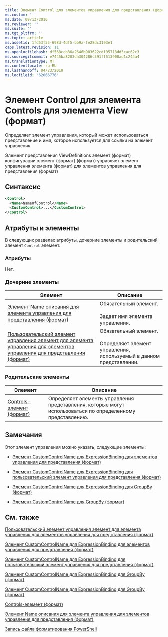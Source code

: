 ```yaml
---
title: Элемент Control для элементов управления для представления (формат) | Документация Майкрософт
ms.custom: ''
ms.date: 09/13/2016
ms.reviewer: ''
ms.suite: ''
ms.tgt_pltfrm: ''
ms.topic: article
ms.assetid: 1fd53f55-698d-4df5-bb9a-fe28dc3193e1
caps.latest.revision: 11
ms.openlocfilehash: df568ccb36a2646b983622cdf95718dd5cac62c3
ms.sourcegitcommit: e7445ba8203da304286c591ff513900ad1c244a4
ms.translationtype: MT
ms.contentlocale: ru-RU
ms.lasthandoff: 04/23/2019
ms.locfileid: "62066776"
---
```

# <a name="control-element-for-controls-for-view--format"></a>Элемент Control для элемента Controls для элемента View (формат)

Определяет элемент управления, который может использоваться представление и имя, которое используется для ссылки на элемент управления.

Элемент представления ViewDefinitions элемент (формат) конфигурации элемент (формат) (формат) управляет элемент управления элемента (формат) для элементов управления для представления (формат)

## <a name="syntax"></a>Синтаксис

```xml
<Control>
  <Name>NameOfControl</Name>
  <CustomControl>...</CustomControl>
</Control>
```

## <a name="attributes-and-elements"></a>Атрибуты и элементы

В следующих разделах атрибуты, дочерние элементы и родительский элемент `Control` элемент.

### <a name="attributes"></a>Атрибуты

Нет.

### <a name="child-elements"></a>Дочерние элементы

|Элемент|Описание|
|-------------|-----------------|
|[Элемент Name описания для элемента управления для представления (формат)](./name-element-for-control-for-controls-for-view-format.md)|Обязательный элемент.<br /><br /> Задает имя элемента управления.|
|[Пользовательский элемент управления элемент для элемента управления для элементов управления для представления (формат)](./customcontrol-element-for-control-for-controls-for-view-format.md)|Обязательный элемент.<br /><br /> Определяет элемент управления, используемый в данном представлении.|

### <a name="parent-elements"></a>Родительские элементы

|Элемент|Описание|
|-------------|-----------------|
|[Controls-элемент (формат)](./controls-element-for-view-format.md)|Определяет элементы управления представления, которые могут использоваться по определенному представлению.|

## <a name="remarks"></a>Замечания

Этот элемент управления можно указать, следующие элементы:

- [Элемент CustomControlName для ExpressionBinding для элементов управления для представления (формат)](./customcontrolname-element-for-expressionbinding-for-controls-for-view-format.md)

- [Элемент CustomControlName для ExpressionBinding для пользовательский элемент управления для представления (формат)](./customcontrolname-element-for-expressionbinding-for-customcontrol-for-view-format.md)

- [Элемент CustomControlName для ExpressionBinding для GroupBy (формат)](./customcontrolname-element-for-expressionbinding-for-groupby-format.md)

- [Элемент CustomControlName для GroupBy (формат)](./customcontrolname-element-for-groupby-format.md)

## <a name="see-also"></a>См. также

[Пользовательский элемент управления элемент для элемента управления для элементов управления для представления (формат)](./customcontrol-element-for-control-for-controls-for-view-format.md)

[Элемент CustomControlName для ExpressionBinding для элементов управления для представления (формат)](./customcontrolname-element-for-expressionbinding-for-controls-for-view-format.md)

[Элемент CustomControlName для ExpressionBinding для пользовательский элемент управления для представления (формат)](./customcontrolname-element-for-expressionbinding-for-customcontrol-for-view-format.md)

[Элемент CustomControlName для ExpressionBinding для GroupBy (формат)](./customcontrolname-element-for-expressionbinding-for-groupby-format.md)

[Элемент CustomControlName для ExpressionBinding для GroupBy (формат)](./customcontrolname-element-for-expressionbinding-for-groupby-format.md)

[Controls-элемент (формат)](./controls-element-for-view-format.md)

[Элемент Name описания для элемента управления для элементов управления для представления (формат)](./name-element-for-control-for-controls-for-view-format.md)

[Запись файла форматирования PowerShell](./writing-a-powershell-formatting-file.md)
